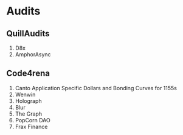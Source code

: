 # Audits

## QuillAudits
1. D8x
2. AmphorAsync

## Code4rena
1. Canto Application Specific Dollars and Bonding Curves for 1155s
2. Wenwin
3. Holograph
4. Blur
5. The Graph
6. PopCorn DAO
7. Frax Finance
